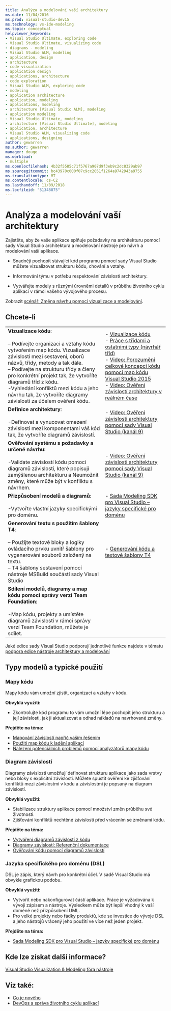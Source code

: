 ```yaml
---
title: Analýza a modelování vaší architektury
ms.date: 11/04/2016
ms.prod: visual-studio-dev15
ms.technology: vs-ide-modeling
ms.topic: conceptual
helpviewer_keywords:
- Visual Studio Ultimate, exploring code
- Visual Studio Ultimate, visualizing code
- diagrams - modeling
- Visual Studio ALM, modeling
- application, design
- architecture
- code visualization
- application design
- applications, architecture
- code exploration
- Visual Studio ALM, exploring code
- modeling
- application architecture
- application, modeling
- applications, modeling
- architecture [Visual Studio ALM], modeling
- application modeling
- Visual Studio Ultimate, modeling
- architecture [Visual Studio Ultimate], modeling
- application, architecture
- Visual Studio ALM, visualizing code
- applications, designing
author: gewarren
ms.author: gewarren
manager: douge
ms.workload:
- multiple
ms.openlocfilehash: 4b32f5585c71f5767a907d9f3eb9c2dc8329ab97
ms.sourcegitcommit: bc43970c000f07c9cc2051f1264a9742943a9755
ms.translationtype: MT
ms.contentlocale: cs-CZ
ms.lasthandoff: 11/09/2018
ms.locfileid: "51348875"
---
```

# <a name="analyze-and-model-your-architecture"></a>Analýza a modelování vaší architektury

Zajistěte, aby že vaše aplikace splňuje požadavky na architekturu pomocí sady Visual Studio architektura a modelování nástroje pro návrh a modelování vaší aplikace.

* Snadněji pochopit stávající kód programu pomocí sady Visual Studio můžete vizualizovat strukturu kódu, chování a vztahy.

* Informování týmu v potřebu respektování závislostí architektury.

* Vytvářejte modely s různými úrovněmi detailů v průběhu životního cyklu aplikací v rámci vašeho vývojového procesu.

Zobrazit [scénář: Změna návrhu pomocí vizualizace a modelování](../modeling/scenario-change-your-design-using-visualization-and-modeling.md).

## <a name="to"></a>Chcete-li

|||
|-|-|
|**Vizualizace kódu**:<br /><br /> – Podívejte organizaci a vztahy kódu vytvořením map kódu. Vizualizace závislostí mezi sestavení, oborů názvů, třídy, metody a tak dále.<br />– Podívejte na strukturu třídy a členy pro konkrétní projekt tak, že vytvoříte diagramů tříd z kódu.<br />-Vyhledání konfliktů mezi kódu a jeho návrhu tak, že vytvoříte diagramy závislostí za účelem ověření kódu.|-   [Vizualizace kódu](../modeling/visualize-code.md)<br />-   [Práce s třídami a ostatními typy (návrhář tříd)](../ide/working-with-classes-and-other-types-class-designer.md)<br />-   [Video: Porozumění celkové koncepci kódu pomocí map kódu Visual Studio 2015](https://channel9.msdn.com/Events/Visual-Studio/Connect-event-2015/502)<br />-   [Video: Ověření závislostí architektury v reálném čase](https://sec.ch9.ms/sessions/69613110-c334-4f25-bb36-08e5a93456b5/170ValidateArchitectureDependenciesWithVisualStudio.mp4)|
|**Definice architektury**:<br /><br /> -Definovat a vynucovat omezení závislosti mezi komponentami váš kód tak, že vytvoříte diagramů závislostí.|-   [Video: Ověření závislosti architektury pomocí sady Visual Studio (kanál 9)](https://channel9.msdn.com/Events/Connect/2016/170)|
|**Ověřování systému s požadavky a určené návrhu:**<br /><br /> -Validate závislostí kódu pomocí diagramů závislostí, které popisují zamýšlenou architekturu a Neumožnit změny, které může být v konfliktu s návrhem.|-   [Video: Ověření závislosti architektury pomocí sady Visual Studio (kanál 9)](https://channel9.msdn.com/Events/Connect/2016/170)|
|**Přizpůsobení modelů a diagramů**:<br /><br /> -Vytvořte vlastní jazyky specifickými pro doménu.|-   [Sada Modeling SDK pro Visual Studio – jazyky specifické pro doménu](../modeling/modeling-sdk-for-visual-studio-domain-specific-languages.md)|
|**Generování textu s použitím šablony T4**:<br /><br /> – Použijte textové bloky a logiky ovládacího prvku uvnitř šablony pro vygenerování souborů založený na textu.<br /> – T4 šablony sestavení pomocí nástroje MSBuild součástí sady Visual Studio|-   [Generování kódu a textové šablony T4](../modeling/code-generation-and-t4-text-templates.md)|
|**Sdílení modelů, diagramy a map kódu pomocí správy verzí Team Foundation**:<br /><br /> -Map kódu, projekty a umístěte diagramů závislostí v rámci správy verzí Team Foundation, můžete je sdílet.| |

Jaké edice sady Visual Studio podporují jednotlivé funkce najdete v tématu [podpora edice nástroje architektury a modelování](../modeling/what-s-new-for-design-in-visual-studio.md#VersionSupport)

## <a name="types-of-models-and-typical-uses"></a>Typy modelů a typické použití

### <a name="code-maps"></a>Mapy kódu
Mapy kódu vám umožní zjistit, organizaci a vztahy v kódu.

**Obvyklá využití:**

-   Zkontrolujte kód programu to vám umožní lépe pochopit jeho strukturu a její závislosti, jak ji aktualizovat a odhad nákladů na navrhované změny.

**Přejděte na téma:**

-   [Mapování závislostí napříč vaším řešením](../modeling/map-dependencies-across-your-solutions.md)
-   [Použití map kódu k ladění aplikací](../modeling/use-code-maps-to-debug-your-applications.md)
-   [Nalezení potenciálních problémů pomocí analyzátorů mapy kódu](../modeling/find-potential-problems-using-code-map-analyzers.md)

### <a name="dependency-diagram"></a>Diagram závislostí
Diagramy závislostí umožňují definovat strukturu aplikace jako sada vrstvy nebo bloky s explicitní závislosti. Můžete spustit ověření ke zjišťování konfliktů mezi závislostmi v kódu a závislostmi je popsaný na diagram závislostí.

**Obvyklá využití:**

-   Stabilizace struktury aplikace pomocí množství změn průběhu své životnosti.
-   Zjišťování konfliktů nechtěné závislosti před vrácením se změnami kódu.

**Přejděte na téma:**

-   [Vytváření diagramů závislostí z kódu](../modeling/create-layer-diagrams-from-your-code.md)
-   [Diagramy závislostí: Referenční dokumentace](../modeling/layer-diagrams-reference.md)
-   [Ověřování kódu pomocí diagramů závislostí](../modeling/validate-code-with-layer-diagrams.md)

### <a name="domain-specific-language-dsl"></a>Jazyka specifického pro doménu (DSL)
DSL je zápis, který návrh pro konkrétní účel. V sadě Visual Studio má obvykle grafickou podobu.

**Obvyklá využití:**

-   Vytvořit nebo nakonfigurovat částí aplikace. Práce je vyžadována k vývoji zápisem a nástroje. Výsledkem může být lepší vhodný k vaší doméně než přizpůsobení UML.
-   Pro velké projekty nebo řádky produktů, kde se investice do vývoje DSL a jeho nástrojů vrácený jeho použití ve více než jeden projekt.

**Přejděte na téma:**

-   [Sada Modeling SDK pro Visual Studio – jazyky specifické pro doménu](../modeling/modeling-sdk-for-visual-studio-domain-specific-languages.md)

## <a name="where-can-i-get-more-information"></a>Kde lze získat další informace?

[Visual Studio Visualization & Modeling fóra nástroje](http://go.microsoft.com/fwlink/?LinkId=184720)

## <a name="see-also"></a>Viz také:

- [Co je nového](../modeling/what-s-new-for-design-in-visual-studio.md)
- [DevOps a správa životního cyklu aplikací](/azure/devops/user-guide/devops-alm-overview)
